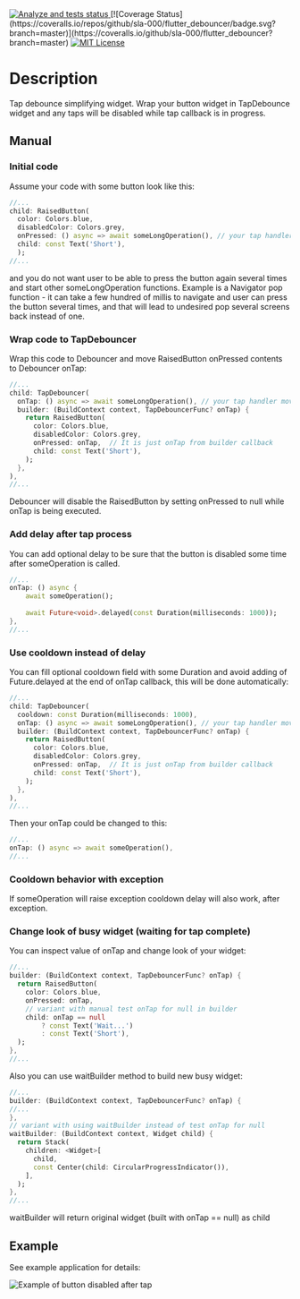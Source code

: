 <a href="https://github.com/sla-000/flutter_debouncer/actions">
<img src="https://github.com/sla-000/flutter_debouncer/actions/workflows/master.yaml/badge.svg" alt="Analyze and tests status">
</a>
[![Coverage Status](https://coveralls.io/repos/github/sla-000/flutter_debouncer/badge.svg?branch=master)](https://coveralls.io/github/sla-000/flutter_debouncer?branch=master)
<a href="https://opensource.org/licenses/MIT">
<img src="https://img.shields.io/badge/License-MIT-yellow.svg" alt="MIT License"/>
</a>

# Description

Tap debounce simplifying widget. Wrap your button widget in TapDebounce widget and any taps will be 
disabled while tap callback is in progress.

## Manual

### Initial code

Assume your code with some button look like this:

```dart
//...
child: RaisedButton(
  color: Colors.blue,
  disabledColor: Colors.grey,
  onPressed: () async => await someLongOperation(), // your tap handler
  child: const Text('Short'),
  );
//...
```

and you do not want user to be able to press the button again several times and start other 
someLongOperation functions. Example is a Navigator pop function - it can take a few hundred of 
millis to navigate and user can press the button several times, and that will lead to undesired pop 
several screens back instead of one.

### Wrap code to TapDebouncer

Wrap this code to Debouncer and move RaisedButton onPressed contents to Debouncer onTap:

```dart
//...
child: TapDebouncer(
  onTap: () async => await someLongOperation(), // your tap handler moved here
  builder: (BuildContext context, TapDebouncerFunc? onTap) {
    return RaisedButton(
      color: Colors.blue,
      disabledColor: Colors.grey,
      onPressed: onTap,  // It is just onTap from builder callback
      child: const Text('Short'),
    );
  },
),
//...
```

Debouncer will disable the RaisedButton by setting onPressed to null while onTap is being executed. 

### Add delay after tap process

You can add optional delay to be sure that the button is disabled some time after someOperation is 
called.


```dart
//...
onTap: () async {
    await someOperation();
    
    await Future<void>.delayed(const Duration(milliseconds: 1000));
},
//...
```

### Use cooldown instead of delay

You can fill optional cooldown field with some Duration and avoid adding of Future.delayed at 
the end of onTap callback, this will be done automatically:

```dart
//...
child: TapDebouncer(
  cooldown: const Duration(milliseconds: 1000),
  onTap: () async => await someLongOperation(), // your tap handler moved here
  builder: (BuildContext context, TapDebouncerFunc? onTap) {
    return RaisedButton(
      color: Colors.blue,
      disabledColor: Colors.grey,
      onPressed: onTap,  // It is just onTap from builder callback
      child: const Text('Short'),
    );
  },
),
//...
```

Then your onTap could be changed to this:

```dart
//...
onTap: () async => await someOperation(),
//...
```

### Cooldown behavior with exception

If someOperation will raise exception cooldown delay will also work, after exception.

### Change look of busy widget (waiting for tap complete)

You can inspect value of onTap and change look of your widget:

```dart
//...
builder: (BuildContext context, TapDebouncerFunc? onTap) {
  return RaisedButton(
    color: Colors.blue,
    onPressed: onTap,
    // variant with manual test onTap for null in builder
    child: onTap == null
        ? const Text('Wait...')
        : const Text('Short'),
  );
},
//...
```

Also you can use waitBuilder method to build new busy widget:

```dart
//...
builder: (BuildContext context, TapDebouncerFunc? onTap) {
//...
},
// variant with using waitBuilder instead of test onTap for null
waitBuilder: (BuildContext context, Widget child) {
  return Stack(
    children: <Widget>[
      child,
      const Center(child: CircularProgressIndicator()),
    ],
  );
},
//...
```

waitBuilder will return original widget (built with onTap == null) as child

## Example

See example application for details:

![Example of button disabled after tap](https://github.com/sla-000/flutter_debouncer/blob/master/page/debounced.gif)
